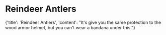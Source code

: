 
# Reindeer Antlers

{'title': 'Reindeer Antlers', 'content': "It's give you the same protection to the wood armor helmet, but you can't wear a bandana under this."}

